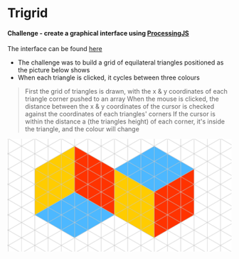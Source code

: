 Trigrid
=================

#### Challenge - create a graphical interface using [ProcessingJS](http://processingjs.org/)

The interface can be found [here](https://ckpantelides.github.io/trigrid/)

* The challenge was to build a grid of equilateral triangles positioned as the picture below shows
* When each triangle is clicked, it cycles between three colours

> First the grid of triangles is drawn, with the x & y coordinates of each triangle corner pushed to an array
> When the mouse is clicked, the distance between the x & y coordinates of the cursor is checked against the coordinates of each triangles' corners
> If the cursor is within the distance a (the triangles height) of each corner, it's inside the triangle, and the colour will change

![img1]

[img1]: https://github.com/ckpantelides/trigrid/blob/master/cubes.PNG
